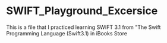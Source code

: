# SWIFT_Playground_Excersice
This is a file that I practiced learning SWIFT 3.1 from "The Swift Programming Language (Swift3.1) in iBooks Store
